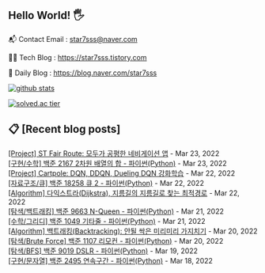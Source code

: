 ## Hello World! 🖐

📬 Contact Email : star7sss@naver.com

👨‍💻 Tech Blog : https://star7sss.tistory.com

🤪 Daily Blog : https://blog.naver.com/star7sss

[![github stats](https://github-readme-stats.vercel.app/api?username=jangThang&show_icons=true&hide_border=False)](https://star7sss.tistory.com)

[![solved.ac tier](http://mazassumnida.wtf/api/v2/generate_badge?boj=star7sss)](https://solved.ac/star7sss)

## 📋 [Recent blog posts]
[[Project] ST Fair Route: 모두가 공평한 네비게이션 앱](https://star7sss.tistory.com/367) - Mar 23, 2022<br>
[[구현/수학] 백준 2167 2차원 배열의 합 - 파이썬(Python)](https://star7sss.tistory.com/297) - Mar 23, 2022<br>
[[Project] Cartpole: DQN, DDQN, Dueling DQN 강화학습](https://star7sss.tistory.com/357) - Mar 22, 2022<br>
[[자료구조/큐] 백준 18258 큐 2 - 파이썬(Python)](https://star7sss.tistory.com/296) - Mar 22, 2022<br>
[[Algorithm] 다익스트라(Dijkstra), 지름길의 지름길로 찾는 최적경로](https://star7sss.tistory.com/356) - Mar 22, 2022<br>
[[탐색/백트래킹] 백준 9663 N-Queen - 파이썬(Python)](https://star7sss.tistory.com/353) - Mar 21, 2022<br>
[[수학/그리디] 백준 1049 기타줄 - 파이썬(Python)](https://star7sss.tistory.com/295) - Mar 21, 2022<br>
[[Algorithm] 백트래킹(Backtracking): 안될 싹은 미리미리 가지치기](https://star7sss.tistory.com/352) - Mar 20, 2022<br>
[[탐색/Brute Force] 백준 1107 리모컨 - 파이썬(Python)](https://star7sss.tistory.com/294) - Mar 20, 2022<br>
[[탐색/BFS] 백준 9019 DSLR - 파이썬(Python)](https://star7sss.tistory.com/293) - Mar 19, 2022<br>
[[구현/문자열] 백준 2495 연속구간 - 파이썬(Python)](https://star7sss.tistory.com/292) - Mar 18, 2022<br>

